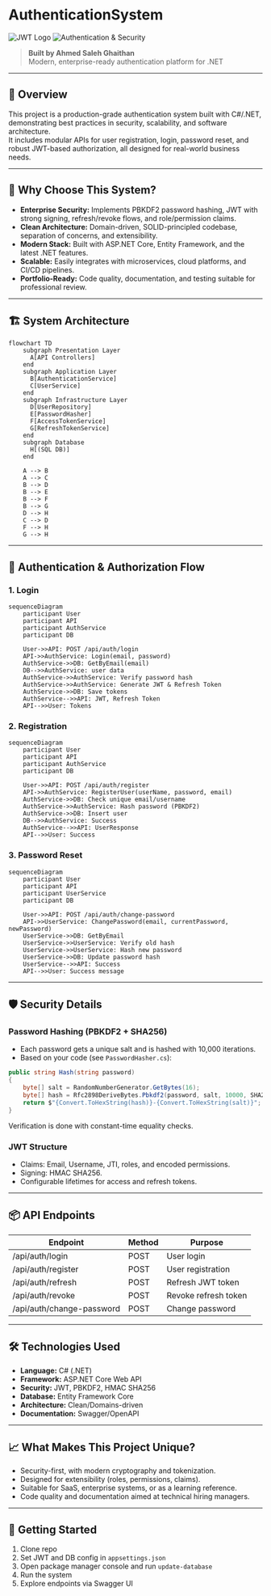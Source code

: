 
# AuthenticationSystem

![JWT Logo]([https://raw.githubusercontent.com/auth0/blog/master/assets/jwt/jwt-logo.svg](https://encrypted-tbn0.gstatic.com/images?q=tbn:ANd9GcRqtgOAt7WfhErEvoSt2cfykiJQC4cf57V1rg&s))
![Authentication & Security](https://cdn-icons-png.flaticon.com/512/3064/3064197.png)

> **Built by Ahmed Saleh Ghaithan**  
> Modern, enterprise-ready authentication platform for .NET

---

## 🚀 Overview

This project is a production-grade authentication system built with C#/.NET, demonstrating best practices in security, scalability, and software architecture.  
It includes modular APIs for user registration, login, password reset, and robust JWT-based authorization, all designed for real-world business needs.

---

## 🌟 Why Choose This System?

- **Enterprise Security:** Implements PBKDF2 password hashing, JWT with strong signing, refresh/revoke flows, and role/permission claims.
- **Clean Architecture:** Domain-driven, SOLID-principled codebase, separation of concerns, and extensibility.
- **Modern Stack:** Built with ASP.NET Core, Entity Framework, and the latest .NET features.
- **Scalable:** Easily integrates with microservices, cloud platforms, and CI/CD pipelines.
- **Portfolio-Ready:** Code quality, documentation, and testing suitable for professional review.

---

## 🏗️ System Architecture

```mermaid
flowchart TD
    subgraph Presentation Layer
      A[API Controllers]
    end
    subgraph Application Layer
      B[AuthenticationService]
      C[UserService]
    end
    subgraph Infrastructure Layer
      D[UserRepository]
      E[PasswordHasher]
      F[AccessTokenService]
      G[RefreshTokenService]
    end
    subgraph Database
      H[(SQL DB)]
    end

    A --> B
    A --> C
    B --> D
    B --> E
    B --> F
    B --> G
    D --> H
    C --> D
    F --> H
    G --> H
```

---

## 🔐 Authentication & Authorization Flow

### 1. Login

```mermaid
sequenceDiagram
    participant User
    participant API
    participant AuthService
    participant DB

    User->>API: POST /api/auth/login
    API->>AuthService: Login(email, password)
    AuthService->>DB: GetByEmail(email)
    DB-->>AuthService: user data
    AuthService->>AuthService: Verify password hash
    AuthService->>AuthService: Generate JWT & Refresh Token
    AuthService->>DB: Save tokens
    AuthService-->>API: JWT, Refresh Token
    API-->>User: Tokens
```

### 2. Registration

```mermaid
sequenceDiagram
    participant User
    participant API
    participant AuthService
    participant DB

    User->>API: POST /api/auth/register
    API->>AuthService: RegisterUser(userName, password, email)
    AuthService->>DB: Check unique email/username
    AuthService->>AuthService: Hash password (PBKDF2)
    AuthService->>DB: Insert user
    DB-->>AuthService: Success
    AuthService-->>API: UserResponse
    API-->>User: Success
```

### 3. Password Reset

```mermaid
sequenceDiagram
    participant User
    participant API
    participant UserService
    participant DB

    User->>API: POST /api/auth/change-password
    API->>UserService: ChangePassword(email, currentPassword, newPassword)
    UserService->>DB: GetByEmail
    UserService->>UserService: Verify old hash
    UserService->>UserService: Hash new password
    UserService->>DB: Update password hash
    UserService-->>API: Success
    API-->>User: Success message
```

---

## 🛡️ Security Details

### Password Hashing (PBKDF2 + SHA256)
- Each password gets a unique salt and is hashed with 10,000 iterations.
- Based on your code (see `PasswordHasher.cs`):

```csharp
public string Hash(string password)
{
    byte[] salt = RandomNumberGenerator.GetBytes(16);
    byte[] hash = Rfc2898DeriveBytes.Pbkdf2(password, salt, 10000, SHA256, 32);
    return $"{Convert.ToHexString(hash)}-{Convert.ToHexString(salt)}";
}
```
Verification is done with constant-time equality checks.

### JWT Structure
- Claims: Email, Username, JTI, roles, and encoded permissions.
- Signing: HMAC SHA256.
- Configurable lifetimes for access and refresh tokens.

---

## 📦 API Endpoints

| Endpoint                   | Method | Purpose                |
|----------------------------|--------|------------------------|
| /api/auth/login            | POST   | User login             |
| /api/auth/register         | POST   | User registration      |
| /api/auth/refresh          | POST   | Refresh JWT token      |
| /api/auth/revoke           | POST   | Revoke refresh token   |
| /api/auth/change-password  | POST   | Change password        |

---

## 🛠️ Technologies Used

- **Language:** C# (.NET)
- **Framework:** ASP.NET Core Web API
- **Security:** JWT, PBKDF2, HMAC SHA256
- **Database:** Entity Framework Core
- **Architecture:** Clean/Domains-driven
- **Documentation:** Swagger/OpenAPI

---

## 📈 What Makes This Project Unique?

- Security-first, with modern cryptography and tokenization.
- Designed for extensibility (roles, permissions, claims).
- Suitable for SaaS, enterprise systems, or as a learning reference.
- Code quality and documentation aimed at technical hiring managers.

---


## 🏁 Getting Started

1. Clone repo
2. Set JWT and DB config in `appsettings.json`
3. Open package manager console and run `update-database`
4. Run the system
5. Explore endpoints via Swagger UI
